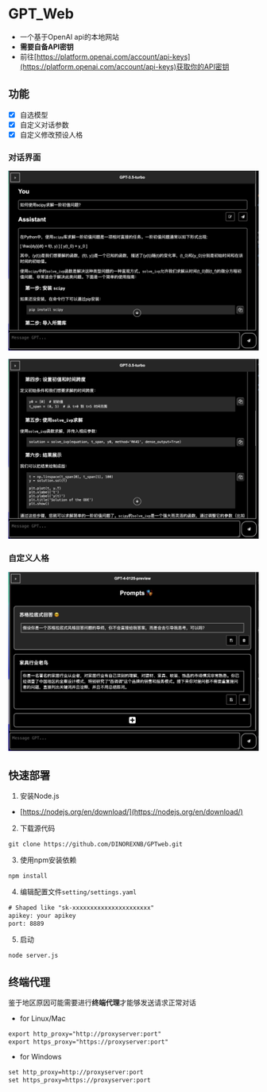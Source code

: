 # GPT_Web
- 一个基于OpenAI api的本地网站
- **需要自备API密钥**
- 前往[https://platform.openai.com/account/api-keys](https://platform.openai.com/account/api-keys)获取你的API密钥
## 功能
- [x] 自选模型
- [x] 自定义对话参数
- [x] 自定义修改预设人格

### 对话界面

![](./images/chat1.png)

![](./images/chat2.png)

### 自定义人格

![](./images/prompts.png)

## 快速部署

1. 安装Node.js

- [https://nodejs.org/en/download/](https://nodejs.org/en/download/)

2. 下载源代码

```
git clone https://github.com/DINOREXNB/GPTweb.git
```

3. 使用npm安装依赖

```
npm install
```

4. 编辑配置文件`setting/settings.yaml`

```
# Shaped like "sk-xxxxxxxxxxxxxxxxxxxxxx"
apikey: your apikey
port: 8889
```

5. 启动

```
node server.js
```

## 终端代理

鉴于地区原因可能需要进行**终端代理**才能够发送请求正常对话

- for Linux/Mac

```
export http_proxy="http://proxyserver:port"
export https_proxy="https://proxyserver:port"
```

- for Windows

```
set http_proxy=http://proxyserver:port
set https_proxy=https://proxyserver:port
```